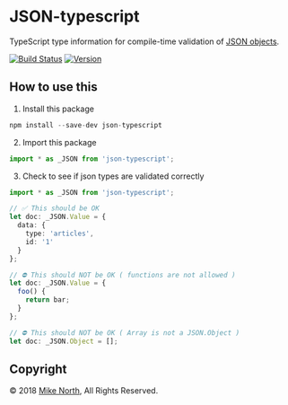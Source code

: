 # JSON-typescript 

TypeScript type information for compile-time validation of [JSON objects](https://www.json.org/).

[![Build Status](https://travis-ci.org/mike-north/json-typescript.svg?branch=master)](https://travis-ci.org/mike-north/json-typescript)
[![Version](https://img.shields.io/npm/v/json-typescript.svg)](https://www.npmjs.com/package/json-typescript)

## How to use this

1. Install this package
```js
npm install --save-dev json-typescript
```

2. Import this package
```ts
import * as _JSON from 'json-typescript';
```

3. Check to see if json types are validated correctly

```ts
import * as _JSON from 'json-typescript';

// ✅ This should be OK
let doc: _JSON.Value = {
  data: {
    type: 'articles',
    id: '1'
  }
};

// ⛔️ This should NOT be OK ( functions are not allowed )
let doc: _JSON.Value = {
  foo() {
    return bar;
  }
};

// ⛔️ This should NOT be OK ( Array is not a JSON.Object )
let doc: _JSON.Object = [];
```

## Copyright
&copy; 2018 [Mike North](https://github.com/mike-north), All Rights Reserved.
